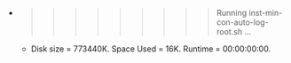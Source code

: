 * >>>>>>>>> Running inst-min-con-auto-log-root.sh ...
  * Disk size = 773440K. Space Used = 16K. Runtime = 00:00:00:00.
